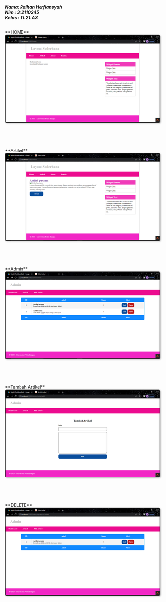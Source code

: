 **_Nama: Raihan Herfiansyah_** <br/>
**_Nim : 312110245_** <br/>
**_Kelas : TI.21.A3_** <br/>

<br/>
**HOME**
<img src="ss/home.png" style="border: 2px solid #333; border-radius: 5px; box-shadow: 2px 2px 4px #00000040">

</br></br>

<br/>
**Artikel**
<img src="ss/artikel.png" style="border: 2px solid #333; border-radius: 5px; box-shadow: 2px 2px 4px #00000040">

</br></br>

<br/>
**Admin**
<img src="ss/admin.png" style="border: 2px solid #333; border-radius: 5px; box-shadow: 2px 2px 4px #00000040">

</br></br>

<br/>
**Tambah Artikel**
<img src="ss/tambahartikel.png" style="border: 2px solid #333; border-radius: 5px; box-shadow: 2px 2px 4px #00000040">

</br></br>

<br/>
**DELETE**
<img src="ss/delete.png" style="border: 2px solid #333; border-radius: 5px; box-shadow: 2px 2px 4px #00000040">

</br></br>



